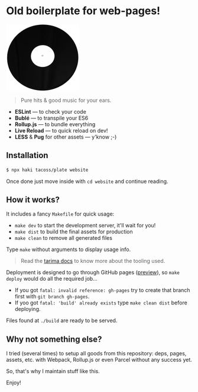 # Old boilerplate for web-pages!

![12in](src/resources/images/12inches_small.png)

> Pure hits &amp; good music for your ears.

- **ESLint** &mdash; to check your code
- **Bublé** &mdash; to transpile your ES6
- **Rollup.js** &mdash; to bundle everything
- **Live Reload** &mdash; to quick reload on dev!
- **LESS** & **Pug** for other assets &mdash; y'know ;-)

## Installation

```bash
$ npx haki tacoss/plate website
```

Once done just move inside with `cd website` and continue reading.

## How it works?

It includes a fancy `Makefile` for quick usage:

- `make dev` to start the development server, it'll wait for you!
- `make dist` to build the final assets for production
- `make clean` to remove all generated files

Type `make` without arguments to display usage info.

> Read the [tarima docs](https://github.com/tacoss/tarima#tarima) to know more about the tooling used.

Deployment is designed to go through GitHub pages ([preview](https://tacoss.github.io/plate/)), so `make deploy` would do all the required job...

- If you got `fatal: invalid reference: gh-pages` try to create that branch first with `git branch gh-pages`.
- If yoo got `fatal: 'build' already exists` type `make clean dist` before deploying.

Files found at `./build` are ready to be served.

## Why not something else?

I tried (several times) to setup all goods from this repository: deps, pages, assets, etc. with Webpack, Rollup.js or even Parcel without any success yet.

So, that's why I maintain stuff like this.

Enjoy!
